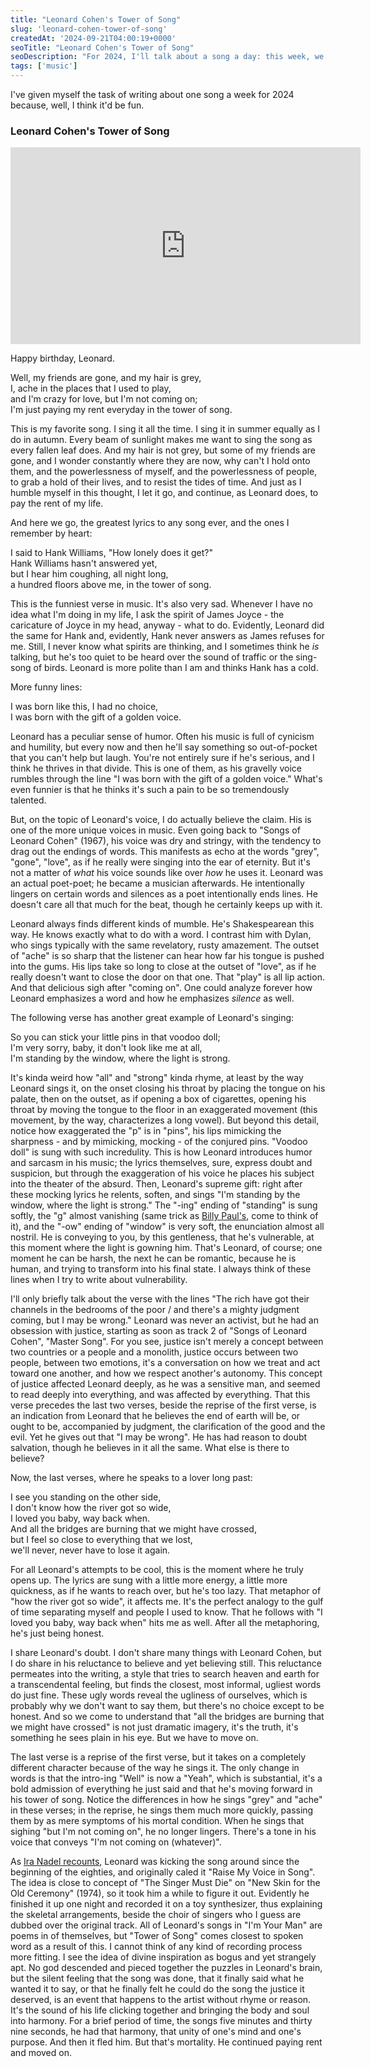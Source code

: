 ```yaml
---
title: "Leonard Cohen's Tower of Song"
slug: 'leonard-cohen-tower-of-song'
createdAt: '2024-09-21T04:00:19+0000'
seoTitle: "Leonard Cohen's Tower of Song"
seoDescription: "For 2024, I'll talk about a song a day: this week, we're talking about Leonard Cohen's Tower of Song."
tags: ['music']
---
```


I've given myself the task of writing about one song a week for 2024 because, well, I think it'd be fun.

### Leonard Cohen's Tower of Song

<iframe width="560" height="315" src="https://www.youtube.com/embed/zxI3wnjb4wY?si=kP2-nVirgj-rD5rc" title="YouTube video player" frameborder="0" allow="accelerometer; autoplay; clipboard-write; encrypted-media; gyroscope; picture-in-picture; web-share" referrerpolicy="strict-origin-when-cross-origin" allowfullscreen></iframe>

Happy birthday, Leonard.

Well, my friends are gone, and my hair is grey,<br/>
I, ache in the places that I used to play,<br/>
and I'm crazy for love, but I'm not coming on;<br/>
I'm just paying my rent everyday in the tower of song.

This is my favorite song. I sing it all the time. I sing it in summer equally as I do in autumn. Every beam of sunlight makes me want to sing the song as every fallen leaf does. And my hair is not grey, but some of my friends are gone, and I wonder constantly where they are now, why can't I hold onto them, and the powerlessness of myself, and the powerlessness of people, to grab a hold of their lives, and to resist the tides of time. And just as I humble myself in this thought, I let it go, and continue, as Leonard does, to pay the rent of my life.

And here we go, the greatest lyrics to any song ever, and the ones I remember by heart:

I said to Hank Williams, "How lonely does it get?"<br/>
Hank Williams hasn't answered yet,<br/>
but I hear him coughing, all night long,<br/>
a hundred floors above me, in the tower of song.

This is the funniest verse in music. It's also very sad. Whenever I have no idea what I'm doing in my life, I ask the spirit of James Joyce - the caricature of Joyce in my head, anyway - what to do. Evidently, Leonard did the same for Hank and, evidently, Hank never answers as James refuses for me. Still, I never know what spirits are thinking, and I sometimes think he _is_ talking, but he's too quiet to be heard over the sound of traffic or the sing-song of birds. Leonard is more polite than I am and thinks Hank has a cold.

More funny lines:

I was born like this, I had no choice,<br/>
I was born with the gift of a golden voice.

Leonard has a peculiar sense of humor. Often his music is full of cynicism and humility, but every now and then he'll say something so out-of-pocket that you can't help but laugh. You're not entirely sure if he's serious, and I think he thrives in that divide. This is one of them, as his gravelly voice rumbles through the line "I was born with the gift of a golden voice." What's even funnier is that he thinks it's such a pain to be so tremendously talented.

But, on the topic of Leonard's voice, I do actually believe the claim. His is one of the more unique voices in music. Even going back to "Songs of Leonard Cohen" (1967), his voice was dry and stringy, with the tendency to drag out the endings of words. This manifests as echo at the words "grey", "gone", "love", as if he really were singing into the ear of eternity. But it's not a matter of _what_ his voice sounds like over _how_ he uses it. Leonard was an actual poet-poet; he became a musician afterwards. He intentionally lingers on certain words and silences as a poet intentionally ends lines. He doesn't care all that much for the beat, though he certainly keeps up with it.

Leonard always finds different kinds of mumble. He's Shakespearean this way. He knows exactly what to do with a word. I contrast him with Dylan, who sings typically with the same revelatory, rusty amazement. The outset of "ache" is so sharp that the listener can hear how far his tongue is pushed into the gums. His lips take so long to close at the outset of "love", as if he really doesn't want to close the door on that one. That "play" is all lip action. And that delicious sigh after "coming on". One could analyze forever how Leonard emphasizes a word and how he emphasizes _silence_ as well.

The following verse has another great example of Leonard's singing:

So you can stick your little pins in that voodoo doll;<br/>
I'm very sorry, baby, it don't look like me at all,<br/>
I'm standing by the window, where the light is strong.

It's kinda weird how "all" and "strong" kinda rhyme, at least by the way Leonard sings it, on the onset closing his throat by placing the tongue on his palate, then on the outset, as if opening a box of cigarettes, opening his throat by moving the tongue to the floor in an exaggerated movement (this movement, by the way, characterizes a long vowel). But beyond this detail, notice how exaggerated the "p" is in "pins", his lips mimicking the sharpness - and by mimicking, mocking - of the conjured pins. "Voodoo doll" is sung with such incredulity. This is how Leonard introduces humor and sarcasm in his music; the lyrics themselves, sure, express doubt and suspicion, but through the exaggeration of his voice he places his subject into the theater of the absurd. Then, Leonard's supreme gift: right after these mocking lyrics he relents, soften, and sings "I'm standing by the window, where the light is strong." The "-ing" ending of "standing" is sung softly, the "g" almost vanishing (same trick as [Billy Paul's](/billy-paul-me-and-mrs-jones), come to think of it), and the "-ow" ending of "window" is very soft, the enunciation almost all nostril. He is conveying to you, by this gentleness, that he's vulnerable, at this moment where the light is gowning him. That's Leonard, of course; one moment he can be harsh, the next he can be romantic, because he is human, and trying to transform into his final state. I always think of these lines when I try to write about vulnerability.

I'll only briefly talk about the verse with the lines "The rich have got their channels in the bedrooms of the poor / and there's a mighty judgment coming, but I may be wrong." Leonard was never an activist, but he had an obsession with justice, starting as soon as track 2 of "Songs of Leonard Cohen", "Master Song". For you see, justice isn't merely a concept between two countries or a people and a monolith, justice occurs between two people, between two emotions, it's a conversation on how we treat and act toward one another, and how we respect another's autonomy. This concept of justice affected Leonard deeply, as he was a sensitive man, and seemed to read deeply into everything, and was affected by everything. That this verse precedes the last two verses, beside the reprise of the first verse, is an indication from Leonard that he believes the end of earth will be, or ought to be, accompanied by judgment, the clarification of the good and the evil. Yet he gives out that "I may be wrong". He has had reason to doubt salvation, though he believes in it all the same. What else is there to believe?

Now, the last verses, where he speaks to a lover long past:

I see you standing on the other side,<br/>
I don't know how the river got so wide,<br/>
I loved you baby, way back when.<br/>
And all the bridges are burning that we might have crossed,<br/>
but I feel so close to everything that we lost,<br/>
we'll never, never have to lose it again.

For all Leonard's attempts to be cool, this is the moment where he truly opens up. The lyrics are sung with a little more energy, a little more quickness, as if he wants to reach over, but he's too lazy. That metaphor of "how the river got so wide", it affects me. It's the perfect analogy to the gulf of time separating myself and people I used to know. That he follows with "I loved you baby, way back when" hits me as well. After all the metaphoring, he's just being honest.

I share Leonard's doubt. I don't share many things with Leonard Cohen, but I do share in his reluctance to believe and yet believing still. This reluctance permeates into the writing, a style that tries to search heaven and earth for a transcendental feeling, but finds the closest, most informal, ugliest words do just fine. These ugly words reveal the ugliness of ourselves, which is probably why we don't want to say them, but there's no choice except to be honest. And so we come to understand that "all the bridges are burning that we might have crossed" is not just dramatic imagery, it's the truth, it's something he sees plain in his eye. But we have to move on.

The last verse is a reprise of the first verse, but it takes on a completely different character because of the way he sings it. The only change in words is that the intro-ing "Well" is now a "Yeah", which is substantial, it's a bold admission of everything he just said and that he's moving forward in his tower of song. Notice the differences in how he sings "grey" and "ache" in these verses; in the reprise, he sings them much more quickly, passing them by as mere symptoms of his mortal condition. When he sings that sighing "but I'm not coming on", he no longer lingers. There's a tone in his voice that conveys "I'm not coming on (whatever)".

As [Ira Nadel recounts](https://en.wikipedia.org/wiki/Tower_of_Song#Background), Leonard was kicking the song around since the beginning of the eighties, and originally caled it "Raise My Voice in Song". The idea is close to concept of "The Singer Must Die" on "New Skin for the Old Ceremony" (1974), so it took him a while to figure it out. Evidently he finished it up one night and recorded it on a toy synthesizer, thus explaining the skeletal arrangements, beside the choir of singers who I guess are dubbed over the original track. All of Leonard's songs in "I'm Your Man" are poems in of themselves, but "Tower of Song" comes closest to spoken word as a result of this. I cannot think of any kind of recording process more fitting. I see the idea of divine inspiration as bogus and yet strangely apt. No god descended and pieced together the puzzles in Leonard's brain, but the silent feeling that the song was done, that it finally said what he wanted it to say, or that he finally felt he could do the song the justice it deserved, is an event that happens to the artist without rhyme or reason. It's the sound of his life clicking together and bringing the body and soul into harmony. For a brief period of time, the songs five minutes and thirty nine seconds, he had that harmony, that unity of one's mind and one's purpose. And then it fled him. But that's mortality. He continued paying rent and moved on.
